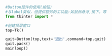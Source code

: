 
<BlogInfo id="783" title="2.Button控件的使用" author="白日梦想猿" pv=0 read_times=0 pre_cost_time=0分7秒 category="GUI编程" tag_list="['GUI编程']" create_time="2020.06.21 15:41:57" update_time="2020.06.21 15:49:43" />

```python
#Button控件的使用(按钮)
#与label类似，但提供额外的工功能:如鼠标悬浮,按下，等
from tkinter import *

#创建顶层窗口
top=Tk()

quit=Button(top,text='退出',command=top.quit)
quit.pack()
mainloop()
```
